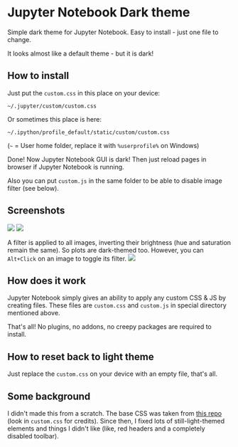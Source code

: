 # Jupyter Notebook Dark theme
Simple dark theme for Jupyter Notebook. Easy to install - just one file to change.

It looks almost like a default theme - but it is dark!

## How to install
Just put the `custom.css` in this place on your device:
```
~/.jupyter/custom/custom.css
```
Or sometimes this place is here:
```
~/.ipython/profile_default/static/custom/custom.css
```
(`~` = User home folder, replace it with `%userprofile%` on Windows)

Done! Now Jupyter Notebook GUI is dark!
Then just reload pages in browser if Jupyter Notebook is running.

Also you can put `custom.js` in the same folder to be able to disable image filter (see below).

## Screenshots
<img src="https://i.imgur.com/xAU5Pvc.png">
<img src="https://i.imgur.com/B1RNZMu.png">

A filter is applied to all images, inverting their brightness (hue and saturation remain the same). So plots are dark-themed too. However, you can `Alt+Click` on an image to toggle its filter.
<img src="https://i.imgur.com/HbY1K3P.png">

## How does it work
Jupyter Notebook simply gives an ability to apply any custom CSS & JS by creating files. These files are `custom.css` and `custom.js` in special directory mentioned above.

That's all! No plugins, no addons, no creepy packages are required to install.

## How to reset back to light theme
Just replace the `custom.css` on your device with an empty file, that's all.

## Some background
I didn't made this from a scratch. The base CSS was taken from [this repo](https://github.com/powerpak/jupyter-dark-theme/) (look in `custom.css` for credits). Since then, I fixed lots of still-light-themed elements and things I didn't like (like, red headers and a completely disabled toolbar).